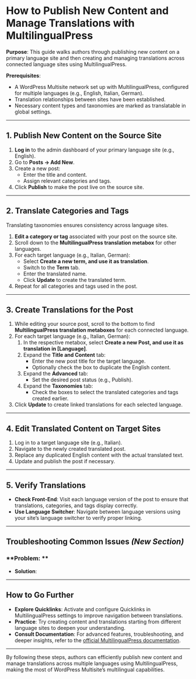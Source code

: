 # How to Publish New Content and Manage Translations with MultilingualPress

**Purpose**: This guide walks authors through publishing new content on a primary language site and then creating and managing translations across connected language sites using MultilingualPress.

**Prerequisites**:

- A WordPress Multisite network set up with MultilingualPress, configured for multiple languages (e.g., English, Italian, German).
- Translation relationships between sites have been established.
- Necessary content types and taxonomies are marked as translatable in global settings.

---

## 1. Publish New Content on the Source Site

1. **Log in** to the admin dashboard of your primary language site (e.g., English).
2. Go to **Posts → Add New**.
3. Create a new post:
    - Enter the title and content.
    - Assign relevant categories and tags.
4. Click **Publish** to make the post live on the source site.

---

## 2. Translate Categories and Tags

Translating taxonomies ensures consistency across language sites.

1. **Edit a category or tag** associated with your post on the source site.
2. Scroll down to the **MultilingualPress translation metabox** for other languages.
3. For each target language (e.g., Italian, German):
    - Select **Create a new term, and use it as translation**.
    - Switch to the **Term** tab.
    - Enter the translated name.
    - Click **Update** to create the translated term.
4. Repeat for all categories and tags used in the post.

---

## 3. Create Translations for the Post

1. While editing your source post, scroll to the bottom to find **MultilingualPress translation metaboxes** for each connected language.
2. For each target language (e.g., Italian, German):
    1. In the respective metabox, select **Create a new Post, and use it as translation in [Language]**.
    2. Expand the **Title and Content** tab:
        - Enter the new post title for the target language.
        - Optionally check the box to duplicate the English content.
    3. Expand the **Advanced** tab:
        - Set the desired post status (e.g., Publish).
    4. Expand the **Taxonomies** tab:
        - Check the boxes to select the translated categories and tags created earlier.
3. Click **Update** to create linked translations for each selected language.

---

## 4. Edit Translated Content on Target Sites

1. Log in to a target language site (e.g., Italian).
2. Navigate to the newly created translated post.
3. Replace any duplicated English content with the actual translated text.
4. Update and publish the post if necessary.

---

## 5. Verify Translations

- **Check Front-End**: Visit each language version of the post to ensure that translations, categories, and tags display correctly.
- **Use Language Switcher**: Navigate between language versions using your site’s language switcher to verify proper linking.

---

## Troubleshooting Common Issues *(New Section)*

### **Problem: **
- **Solution**: 

---

## How to Go Further

- **Explore Quicklinks**: Activate and configure Quicklinks in MultilingualPress settings to improve navigation between translations.
- **Practice**: Try creating content and translations starting from different language sites to deepen your understanding.
- **Consult Documentation**: For advanced features, troubleshooting, and deeper insights, refer to the [official MultilingualPress documentation](https://multilingualpress.org/docs-category/multilingualpress-3/).

---

By following these steps, authors can efficiently publish new content and manage translations across multiple languages using MultilingualPress, making the most of WordPress Multisite’s multilingual capabilities.
